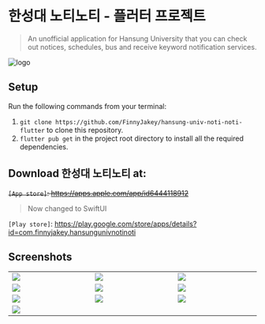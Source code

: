 # 한성대 노티노티 - 플러터 프로젝트
> An unofficial application for Hansung University that you can check out notices, schedules, bus and receive keyword notification services.

![logo](https://github.com/FinnyJakey/hansung-univ-noti-noti-flutter/assets/71024092/9d5cf0d8-3aca-4474-880a-63e35428ded6)

## Setup
Run the following commands from your terminal:
1. `git clone https://github.com/FinnyJakey/hansung-univ-noti-noti-flutter` to clone this repository.
2. `flutter pub get` in the project root directory to install all the required dependencies.

## Download 한성대 노티노티 at:
~~`[App store]`: https://apps.apple.com/app/id6444118912~~
> Now changed to SwiftUI

`[Play store]`: https://play.google.com/store/apps/details?id=com.finnyjakey.hansungunivnotinoti

## Screenshots
<table width="100%">
  <tbody>
    <tr>
      <td width="1%"><img src="https://github.com/FinnyJakey/hansung-univ-noti-noti-flutter/assets/71024092/94055058-4372-41d6-a286-8fe7726b2831"/></td>
      <td width="1%"><img src="https://github.com/FinnyJakey/hansung-univ-noti-noti-flutter/assets/71024092/8ef224dd-43cf-4f5f-a786-c7afd588f59e"/></td>
       <td width="1%"><img src="https://github.com/FinnyJakey/hansung-univ-noti-noti-flutter/assets/71024092/46b26a59-19f5-4c47-8217-f2f3d76f532d"/></td>
    </tr>
    <tr>
      <td width="1%"><img src="https://github.com/FinnyJakey/hansung-univ-noti-noti-flutter/assets/71024092/e32c6725-c93b-43d2-9d6d-b34a89081725"/></td>
      <td width="1%"><img src="https://github.com/FinnyJakey/hansung-univ-noti-noti-flutter/assets/71024092/47928926-5369-4f7c-a3db-00a996a26681"/></td>
       <td width="1%"><img src="https://github.com/FinnyJakey/hansung-univ-noti-noti-flutter/assets/71024092/b84681d5-ae01-4a3b-be23-eb0cdf5b72c8"/></td>
    </tr>
    <tr>
      <td width="1%"><img src="https://github.com/FinnyJakey/hansung-univ-noti-noti-flutter/assets/71024092/3082e4ef-8642-4a04-9c8a-5a0a5b4574f1"/></td>
      <td width="1%"><img src="https://github.com/FinnyJakey/hansung-univ-noti-noti-flutter/assets/71024092/7cdcd25b-9cba-4101-aed2-78e4f6ab1e01"/></td>
       <td width="1%"><img src="https://github.com/FinnyJakey/hansung-univ-noti-noti-flutter/assets/71024092/b536e086-0d99-4c06-9824-55cc55cb52ea"/></td>
    </tr>
    <tr>
      <td width="1%"><img src="https://github.com/FinnyJakey/hansung-univ-noti-noti-flutter/assets/71024092/e478c436-4b76-470c-8392-6fe6dc02e0b6"/></td>
    </tr>
  </tbody>
</table>
